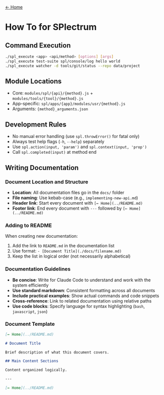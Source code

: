[← Home](../README.md)
# How To for SPlectrum

## Command Execution
```bash
./spl_execute <app> <api/method> [options] [args]
./spl_execute test-suite spl/console/log hello world
./spl_execute watcher -d tools/git/status --repo data/project
```

## Module Locations
- Core: `modules/spl/{api}/{method}.js` + `modules/tools/{tool}/{method}.js`
- App-specific: `spl/apps/{app}/modules/usr/{method}.js`
- Arguments: `{method}_arguments.json`

## Development Rules
- No manual error handling (use `spl.throwError()` for fatal only)
- Always test help flags (`-h`, `--help`) separately
- Use `spl.action(input, 'param')` and `spl.context(input, 'prop')`
- Call `spl.completed(input)` at method end  

## Writing Documentation

### Document Location and Structure

- **Location**: All documentation files go in the `docs/` folder
- **File naming**: Use kebab-case (e.g., `implementing-new-api.md`)
- **Header link**: Start every document with `[← Home](../README.md)`
- **Footer link**: End every document with `---` followed by `[← Home](../README.md)`

### Adding to README

When creating new documentation:
1. Add the link to `README.md` in the documentation list
2. Use format: `- [Document Title](./docs/filename.md)`
3. Keep the list in logical order (not necessarily alphabetical)

### Documentation Guidelines

- **Be concise**: Write for Claude Code to understand and work with the system efficiently
- **Use standard markdown**: Consistent formatting across all documents
- **Include practical examples**: Show actual commands and code snippets
- **Cross-reference**: Link to related documentation using relative paths
- **Use code blocks**: Specify language for syntax highlighting (`bash`, `javascript`, `json`)

### Document Template

```markdown
[← Home](../README.md)

# Document Title

Brief description of what this document covers.

## Main Content Sections

Content organized logically.

---

[← Home](../README.md)
```

